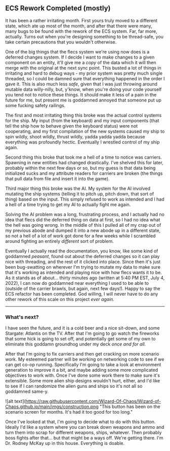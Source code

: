 ## ECS Rework Completed (mostly)

It has been a rather irritating month. First yours truly moved to a different state, which ate up most of the month, and after that there were many, many bugs to be found with the rework of the ECS system. Far, far more, actually. Turns out when you're designing something to be thread-safe, you take certain precautions that you wouldn't otherwise.

One of the big things that the flecs system we're using now does is a deferred changes system. If I decide I want to make changes to a given component on an entity, it'll give me a *copy* of the data which it will then merge with the original at the next sync point. This busted a lot of things in irritating and hard to debug ways - my prior system was pretty much single threaded, so I could be damned sure that everything happened in the order I gave it. This is also much less *safe*, given that I was just throwing around mutable data willy-nilly, but, y'know, when you're doing your code yourself you tend not to notice these things. It should make it less of a pain in the future for me, but present me is goddamned annoyed that someone put up some fucking safety railings.

The first and most irritating thing this broke was the actual control systems for the ship. My input (from the keyboard) and my input components (that tell the ship how to behave given the keyboard status) were not cooperating, and my first compilation of the new systems caused my ship to spin wildly, shoot wildly, thrust wildly, yadda yadda yadda because everything was profoundly hectic. Eventually I wrestled control of my ship again.

Second thing this broke that took me a hell of a time to notice was carriers. Spawning in new entities had changed drastically. I've shelved this for later, probably within the next few days or so, but my guess is that data being initialized sucks and my attribute readers for carriers are broken (the things that pull data from file and insert it into the game).

Third major thing this broke was the AI. My system for the AI involved mutating the ship systems (telling it to pitch up, pitch down, that sort of thing) based on the input. This simply refused to work as intended and I had a hell of a time trying to get my AI to actually fight me again.

Solving the AI problem was a long, frustrating process, and I actually had no idea that flecs did the deferred thing on data at first, so I had no idea what the hell was going wrong. In the middle of this I pulled all of my crap out of my previous abode and dumped it into a new abode up in a different state, so not a hell of a lot of work got done for a few weeks while I scrambled around fighting an entirely *different* sort of problem.

Eventually I actually read the documentation, you know, like some kind of goddamned *peasant*, found out about the deferred changes so it can play nice with threading, and the rest of it clicked into place. Since then it's just been bug-swatting on wherever I'm trying to mutate my data to make sure that it's working as intended and playing nice with how flecs wants it to be. As it stands as of about... thirty minutes ago (written at 5:40 PM EST, July 4, 2022), I can now do goddamned near everything I used to be able to (outside of the carrier brawls, but again, next few days!). Happy to say the ECS refactor has been completed. God willing, I will never have to do any other rework of this scale on this project *ever again.*

---
### What's next?

I have seen the future, and it is a cold beer and a nice sit-down, and some Stargate: Atlantis on the TV. After that I'm going to go watch the fireworks that some hick is going to set off, and potentially get some of my own to eliminate this goddamn groundhog under my deck *once and for all.*

After that I'm going to fix carriers and then get cracking on more scenario work. My esteemed partner will be working on networking code to see if we can get co-op running. Specifically I'm going to take a look at environment generation to improve it a bit, and maybe adding some more complicated objectives to work with. Once I've done some work there to make sure it's extensible. Some more alien ship designs wouldn't hurt, either, and I'd like to see if I can randomize the alien guns and ships so it's not all so goddamned same-y.

![alt text](https://raw.githubusercontent.com/Wizard-Of-Chaos/Wizard-of-Chaos.github.io/main/imgs/construction.png "This button has been on the scenario screen for months. It's had it too good for too long."

Once I've looked at that, I'm going to decide what to do with this button. Ideally I'd like a system where you can break down weapons and ammo and turn them into scrap for different weapons, ships, whatever. Then probably boss fights after that... but that might be a ways off. We're getting there. I'm Dr. Rodney McKay up in this house. Everything is doable.